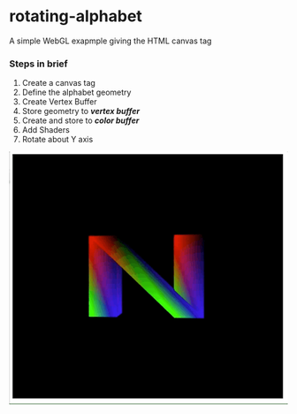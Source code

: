 # rotating-alphabet


A simple WebGL exapmple giving the HTML canvas tag


### Steps in brief
1. Create a canvas tag
2. Define the alphabet geometry
3. Create Vertex Buffer
4. Store geometry to ___vertex buffer___
5. Create and store to ___color buffer___
6. Add Shaders
7. Rotate about Y axis 


![](N.gif)
